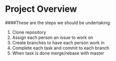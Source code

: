 # Project Overview
####These are the steps we should be undertaking:
1. Clone repository
2. Assign each person an issue to work on
3. Create branches to have each person work in
4. Complete each task and commit to each branch
5. When task is done merge/rebase with master
